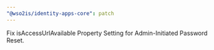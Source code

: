 ```yaml
---
"@wso2is/identity-apps-core": patch
---
```


Fix isAccessUrlAvailable Property Setting for Admin-Initiated Password Reset.
